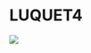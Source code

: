 <h1>LUQUET4</h1>
<img src="https://i.pinimg.com/originals/6b/2f/23/6b2f2325d9a6451431824bcac66a5579.gif">

